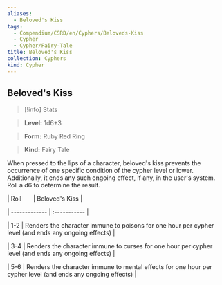 ```yaml
---
aliases:
  - Beloved's Kiss
tags:
  - Compendium/CSRD/en/Cyphers/Beloveds-Kiss
  - Cypher
  - Cypher/Fairy-Tale
title: Beloved's Kiss
collection: Cyphers
kind: Cypher
---
```

## Beloved's Kiss    
>[!info] Stats    
> **Level:** 1d6+3    
> **Form:** Ruby Red Ring    
> **Kind:** Fairy Tale  
    
When pressed to the lips of a character, beloved's kiss prevents the occurrence of one specific condition of the cypher level or lower. Additionally, it ends any such ongoing effect, if any, in the user's system. Roll a d6 to determine the result.    
  
|  Roll &nbsp; &nbsp; &nbsp; | Beloved's Kiss  |    
| ------------- | :----------- |    
| 1-2 | Renders the character immune to poisons for one hour per cypher level (and ends any ongoing effects) |    
| 3-4 | Renders the character immune to curses for one hour per cypher level (and ends any ongoing effects) |    
| 5-6 | Renders the character immune to mental effects for one hour per cypher level (and ends any ongoing effects) |